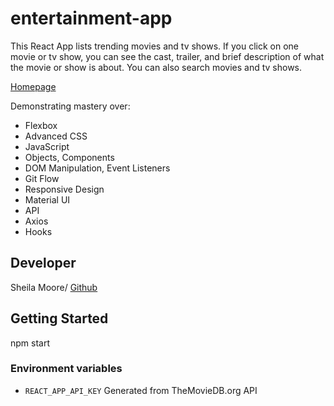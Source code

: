 # entertainment-app

This React App lists trending movies and tv shows. If you click on one movie or tv show, you can see the cast, trailer, and brief description of what the movie or show is about. You can also search movies and tv shows. 

[Homepage](https://main.d3jas6g6byv0f1.amplifyapp.com/)

Demonstrating mastery over:

- Flexbox
- Advanced CSS
- JavaScript
- Objects, Components
- DOM Manipulation, Event Listeners
- Git Flow
- Responsive Design
- Material UI
- API
- Axios
- Hooks


## Developer

Sheila Moore/ [Github](https://github.com/SheilaRMoore)



## Getting Started
npm start

### Environment variables

- `REACT_APP_API_KEY` Generated from TheMovieDB.org API



